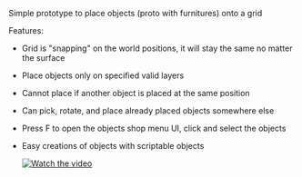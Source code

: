 Simple prototype to place objects (proto with furnitures) onto a grid

Features:
- Grid is "snapping" on the world positions, it will stay the same no matter the surface
- Place objects only on specified valid layers
- Cannot place if another object is placed at the same position
- Can pick, rotate, and place already placed objects somewhere else
- Press F to open the objects shop menu UI, click and select the objects
- Easy creations of objects with scriptable objects

  [![Watch the video](https://img.youtube.com/vi/VCK_fVLu0L4/hqdefault.jpg)](https://www.youtube.com/watch?v=VCK_fVLu0L4)
